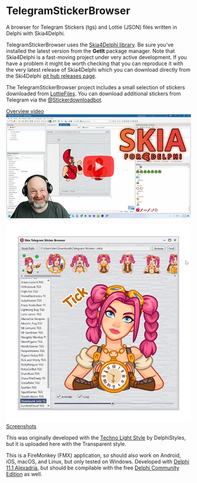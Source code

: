 # TelegramStickerBrowser
A browser for Telegram Stickers (tgs) and Lottie (JSON) files written in Delphi with Skia4Delphi.

TelegramStickerBrowser uses the [Skia4Delphi library](https://github.com/skia4delphi/skia4delphi). Be sure you've installed the latest version from the **GetIt** package manager. Note that Skia4Delphi is a fast-moving project under very active development. If you have a problem it might be worth checking that you can reproduce it with the very latest release of Skia4Delphi which you can download directly from the Ski4Delphi [git hub releases page](https://github.com/skia4delphi/skia4delphi/releases).

The TelegramStickerBrowser project includes a small selection of stickers downloaded from [LottieFiles](https://lottiefiles.com/animated-stickers). You can download additional stickers from Telegram via the [@Stickerdownloadbot](https://t.me/Stickerdownloadbot).

[Overview video](https://youtu.be/5CDFWCiOVNM)    
[![YouTube overview video](screenshots/YouTubeThumb.jpg)](https://youtu.be/5CDFWCiOVNM)  

[<img src="screenshots/TelegramStickerBrowser_N4fuM4e8jW.png" width="640" alt="Telegram sticker browser screenshot">](screenshots/readme.md)    
[Screenshots](screenshots/readme.md)

This was originally developed with the [Techno Light Style](https://delphistyles.com/fmx/TechnoLineLight.html) by DelphiStyles, but it is uploaded here with the Transparent style.

This is a FireMonkey (FMX) application, so should also work on Android, iOS, macOS, and Linux, but only tested on Windows. Developed with [Delphi 11.1 Alexadria](https://www.embarcadero.com/products/delphi), but should be compilable with the free [Delphi Community Edition](https://www.embarcadero.com/products/delphi/starter) as well.
